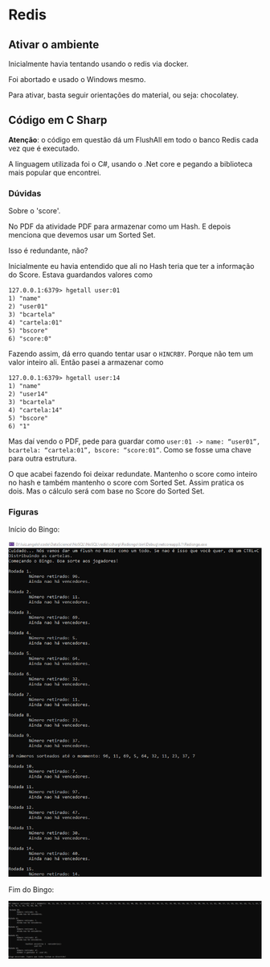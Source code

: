 # Redis

## Ativar o ambiente

Inicialmente havia tentando usando o redis via docker.

Foi abortado e usado o Windows mesmo.

Para ativar, basta seguir orientações do material, ou seja: chocolatey.

## Código em C Sharp

**Atenção**: o código em questão dá um FlushAll em todo o banco Redis cada vez que é executado.

A linguagem utilizada foi o C#, usando o .Net core e pegando a biblioteca mais popular que encontrei.

### Dúvidas

Sobre o 'score'.

No PDF da atividade PDF para armazenar como um Hash. E depois menciona que devemos usar um Sorted Set.

Isso é redundante, não?

Inicialmente eu havia entendido que ali no Hash teria que ter a informação do Score. Estava guardandos valores como

```redis
127.0.0.1:6379> hgetall user:01
1) "name"
2) "user01"
3) "bcartela"
4) "cartela:01"
5) "bscore"
6) "score:0"
```

Fazendo assim, dá erro quando tentar usar o `HINCRBY`. Porque não tem um valor inteiro ali. Então pasei a armazenar como

```redis
127.0.0.1:6379> hgetall user:14
1) "name"
2) "user14"
3) "bcartela"
4) "cartela:14"
5) "bscore"
6) "1"
```

Mas daí vendo o PDF, pede para guardar como `user:01 -> name: “user01”, bcartela: “cartela:01”, bscore: “score:01”`. Como se fosse uma chave para outra estrutura.

O que acabei fazendo foi deixar redundate. Mantenho o score como inteiro no hash e também mantenho o score com Sorted Set. Assim pratica os dois. Mas o cálculo será com base no Score do Sorted Set.

### Figuras

Início do Bingo:

![Início](https://github.com/laheinzen/NoSQL/blob/master/redis/redisngo01.png "Boa sorte")

Fim do Bingo:

![Final](https://github.com/laheinzen/NoSQL/blob/master/redis/redisngo02.png "BINGO!")
